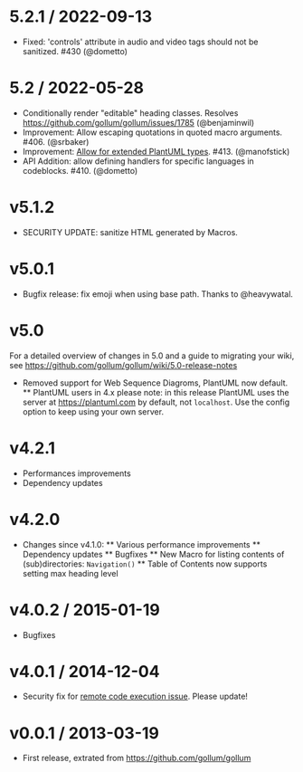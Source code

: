 # 5.2.1 / 2022-09-13

* Fixed: 'controls' attribute in audio and video tags should not be sanitized. #430 (@dometto)


# 5.2 / 2022-05-28

* Conditionally render "editable" heading classes. Resolves https://github.com/gollum/gollum/issues/1785 (@benjaminwil)
* Improvement: Allow escaping quotations in quoted macro arguments. #406. (@srbaker)
* Improvement: [Allow for extended PlantUML types](https://github.com/gollum/gollum/wiki#plantuml-diagrams). #413. (@manofstick)
* API Addition: allow defining handlers for specific languages in codeblocks. #410. (@dometto)

# v5.1.2

* SECURITY UPDATE: sanitize HTML generated by Macros.

# v5.0.1

* Bugfix release: fix emoji when using base path. Thanks to @heavywatal.

# v5.0

For a detailed overview of changes in 5.0 and a guide to migrating your wiki, see https://github.com/gollum/gollum/wiki/5.0-release-notes

* Removed support for Web Sequence Diagroms, PlantUML now default.
  ** PlantUML users in 4.x please note: in this release PlantUML uses the server at https://plantuml.com by default, not `localhost`. Use the config option to keep using your own server.

# v4.2.1

* Performances improvements
* Dependency updates

# v4.2.0

* Changes since v4.1.0:
  ** Various performance improvements
  ** Dependency updates
  ** Bugfixes
  ** New Macro for listing contents of (sub)directories: `Navigation()`
  ** Table of Contents now supports setting max heading level 

# v4.0.2 / 2015-01-19

* Bugfixes

# v4.0.1 / 2014-12-04

* Security fix for [remote code execution issue](https://github.com/gollum/gollum/issues/913). Please update!

# v0.0.1 / 2013-03-19

* First release, extrated from https://github.com/gollum/gollum
